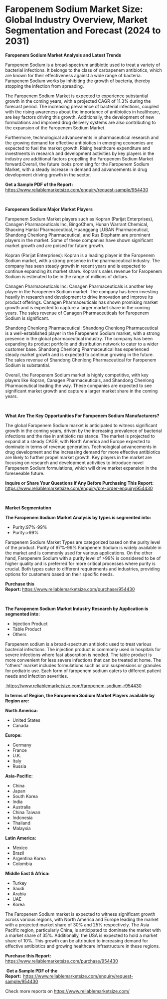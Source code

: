 <p><h1>Faropenem Sodium Market Size: Global Industry Overview, Market Segmentation and Forecast (2024 to 2031)</h1></p><p><strong>Faropenem Sodium Market Analysis and Latest Trends</strong></p>
<p><p>Faropenem Sodium is a broad-spectrum antibiotic used to treat a variety of bacterial infections. It belongs to the class of carbapenem antibiotics, which are known for their effectiveness against a wide range of bacteria. Faropenem Sodium works by inhibiting the growth of bacteria, thereby stopping the infection from spreading.</p><p>The Faropenem Sodium Market is expected to experience substantial growth in the coming years, with a projected CAGR of 11.3% during the forecast period. The increasing prevalence of bacterial infections, coupled with the rising awareness about the importance of antibiotics in healthcare, are key factors driving this growth. Additionally, the development of new formulations and improved drug delivery systems are also contributing to the expansion of the Faropenem Sodium Market.</p><p>Furthermore, technological advancements in pharmaceutical research and the growing demand for effective antibiotics in emerging economies are expected to fuel the market growth. Rising healthcare expenditure and investments in research and development activities by key players in the industry are additional factors propelling the Faropenem Sodium Market forward.Overall, the future looks promising for the Faropenem Sodium Market, with a steady increase in demand and advancements in drug development driving growth in the sector.</p></p>
<p><strong>Get a Sample PDF of the Report:&nbsp;</strong> <a href="https://www.reliablemarketsize.com/enquiry/request-sample/954430">https://www.reliablemarketsize.com/enquiry/request-sample/954430</a></p>
<p>&nbsp;</p>
<p><strong>Faropenem Sodium Major Market Players</strong></p>
<p><p>Faropenem Sodium Market players such as Kopran (Parijat Enterprises), Canagen Pharmaceuticals Inc, BingoChem, Hunan Warrant Chemical, Shaoxing Hantai Pharmaceutical, Huanggang LUBAN Pharmaceutical, Shandong Chenlong Pharmaceutical, and Rus Biopharm are prominent players in the market. Some of these companies have shown significant market growth and are poised for future growth.</p><p>Kopran (Parijat Enterprises): Kopran is a leading player in the Faropenem Sodium market, with a strong presence in the pharmaceutical industry. The company has seen steady growth in recent years and is expected to continue expanding its market share. Kopran's sales revenue for Faropenem Sodium is estimated to be in the range of millions of dollars.</p><p>Canagen Pharmaceuticals Inc: Canagen Pharmaceuticals is another key player in the Faropenem Sodium market. The company has been investing heavily in research and development to drive innovation and improve its product offerings. Canagen Pharmaceuticals has shown promising market growth and is expected to capture a larger market share in the coming years. The sales revenue of Canagen Pharmaceuticals for Faropenem Sodium is significant.</p><p>Shandong Chenlong Pharmaceutical: Shandong Chenlong Pharmaceutical is a well-established player in the Faropenem Sodium market, with a strong presence in the global pharmaceutical industry. The company has been expanding its product portfolio and distribution network to cater to a wider customer base. Shandong Chenlong Pharmaceutical has experienced steady market growth and is expected to continue growing in the future. The sales revenue of Shandong Chenlong Pharmaceutical for Faropenem Sodium is substantial.</p><p>Overall, the Faropenem Sodium market is highly competitive, with key players like Kopran, Canagen Pharmaceuticals, and Shandong Chenlong Pharmaceutical leading the way. These companies are expected to see significant market growth and capture a larger market share in the coming years.</p></p>
<p>&nbsp;</p>
<p><strong>What Are The Key Opportunities For Faropenem Sodium Manufacturers?</strong></p>
<p><p>The global Faropenem Sodium market is anticipated to witness significant growth in the coming years, driven by the increasing prevalence of bacterial infections and the rise in antibiotic resistance. The market is projected to expand at a steady CAGR, with North America and Europe expected to dominate in terms of revenue generation. Technological advancements in drug development and the increasing demand for more effective antibiotics are likely to further propel market growth. Key players in the market are focusing on research and development activities to introduce novel Faropenem Sodium formulations, which will drive market expansion in the foreseeable future.</p></p>
<p><strong>Inquire or Share Your Questions If Any Before Purchasing This Report:</strong> <a href="https://www.reliablemarketsize.com/enquiry/pre-order-enquiry/954430">https://www.reliablemarketsize.com/enquiry/pre-order-enquiry/954430</a></p>
<p>&nbsp;</p>
<p><strong>Market Segmentation</strong></p>
<p><strong>The Faropenem Sodium Market Analysis by types is segmented into:</strong></p>
<p><ul><li>Purity:97%-99%</li><li>Purity:>99%</li></ul></p>
<p><p>Faropenem Sodium Market Types are categorized based on the purity level of the product. Purity of 97%-99% Faropenem Sodium is widely available in the market and is commonly used for various applications. On the other hand, Faropenem Sodium with a purity level of >99% is considered to be of higher quality and is preferred for more critical processes where purity is crucial. Both types cater to different requirements and industries, providing options for customers based on their specific needs.</p></p>
<p><strong>Purchase this Report:&nbsp;</strong><a href="https://www.reliablemarketsize.com/purchase/954430">https://www.reliablemarketsize.com/purchase/954430</a></p>
<p>&nbsp;</p>
<p><strong>The Faropenem Sodium Market Industry Research by Application is segmented into:</strong></p>
<p><ul><li>Injection Product</li><li>Table Product</li><li>Others</li></ul></p>
<p><p>Faropenem sodium is a broad-spectrum antibiotic used to treat various bacterial infections. The injection product is commonly used in hospitals for severe infections where fast absorption is needed. The table product is more convenient for less severe infections that can be treated at home. The "others" market includes formulations such as oral suspensions or granules for pediatric use. Each form of faropenem sodium caters to different patient needs and infection severities.</p></p>
<p><a href="https://www.reliablemarketsize.com/faropenem-sodium-r954430">&nbsp;https://www.reliablemarketsize.com/faropenem-sodium-r954430</a></p>
<p><strong>In terms of Region, the Faropenem Sodium Market Players available by Region are:</strong></p>
<p>
    <p> <strong> North America: </strong>
        <ul>
            <li>United States</li>
            <li>Canada</li>
        </ul>
        </p> 
    <p> <strong> Europe: </strong>
        <ul>
            <li>Germany</li>
            <li>France</li>
            <li>U.K.</li>
            <li>Italy</li>
            <li>Russia</li>
        </ul>
        </p> 
    <p> <strong> Asia-Pacific: </strong>
        <ul>
            <li>China</li>
            <li>Japan</li>
            <li>South Korea</li>
            <li>India</li>
            <li>Australia</li>
            <li>China Taiwan</li>
            <li>Indonesia</li>
            <li>Thailand</li>
            <li>Malaysia</li>
        </ul>
        </p> 
    <p> <strong> Latin America: </strong>
        <ul>
            <li>Mexico</li>
            <li>Brazil</li>
            <li>Argentina Korea</li>
            <li>Colombia</li>
        </ul>
        </p> 
    <p> <strong> Middle East & Africa: </strong>
        <ul>
            <li>Turkey</li>
            <li>Saudi</li>
            <li>Arabia</li>
            <li>UAE</li>
            <li>Korea</li>
        </ul>
    </p>
    </p>
<p><p>The Faropenem Sodium market is expected to witness significant growth across various regions, with North America and Europe leading the market with a projected market share of 30% and 25% respectively. The Asia Pacific region, particularly China, is anticipated to dominate the market with a market share of 35%. Additionally, the USA is expected to hold a market share of 10%. This growth can be attributed to increasing demand for effective antibiotics and growing healthcare infrastructure in these regions.</p></p>
<p><strong>Purchase this Report: </strong><a href="https://www.reliablemarketsize.com/purchase/954430">https://www.reliablemarketsize.com/purchase/954430</a></p>
<p>&nbsp;<strong>Get a Sample PDF of the Report:&nbsp;&nbsp;</strong><a href="https://www.reliablemarketsize.com/enquiry/request-sample/954430">https://www.reliablemarketsize.com/enquiry/request-sample/954430</a></p>
<p><strong></strong></p>
<p>Check more reports on <a href="https://www.reliablemarketsize.com/">https://www.reliablemarketsize.com/</a></p>